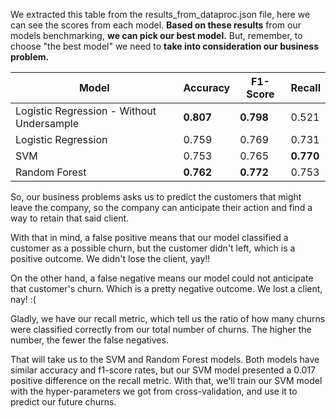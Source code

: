 

We extracted this table from the results_from_dataproc.json file, here we can see the scores from each model.
**Based on these results** from our models benchmarking, **we can pick our best model.** 
But, remember, to choose "the best model" we need to **take into consideration our business problem.**


|Model|Accuracy|F1-Score|Recall|
|---|---|---|---|
|Logistic Regression - Without Undersample|**0.807**|**0.798**|0.521|
|Logistic Regression|0.759|0.769|0.731|
|SVM|0.753|0.765|**0.770**|
|Random Forest|**0.762**|**0.772**|0.753|

So, our business problems asks us to predict the customers that might leave the company, so the company can anticipate their action and find a way to retain that said client.
 
With that in mind, a false positive means that our model classified a customer as a possible churn, but the customer didn't left, which is a positive outcome. We didn't lose the client, yay!!

On the other hand, a false negative means our model could not anticipate that customer's churn. Which is a pretty negative outcome. We lost a client, nay! :(

Gladly, we have our recall metric, which tell us the ratio of how many churns were classified correctly from our total number of churns. The higher the number, the fewer the false negatives.

That will take us to the SVM and Random Forest models. Both models have similar accuracy and f1-score rates, but our SVM model presented a 0.017 positive difference on the recall metric. With that, we'll train our SVM model with the hyper-parameters we got from cross-validation, and use it to predict our future churns.